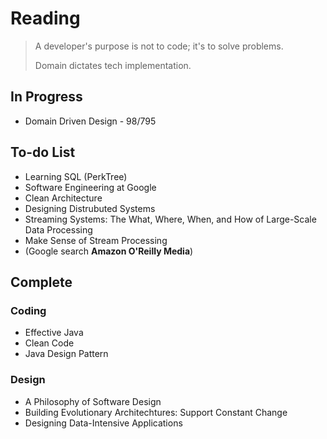 # Reading
> A developer's purpose is not to code; it's to solve problems. 
> 
> Domain dictates tech implementation.

## In Progress
- Domain Driven Design - 98/795

## To-do List
- Learning SQL (PerkTree)
- Software Engineering at Google
- Clean Architecture
- Designing Distrubuted Systems
- Streaming Systems: The What, Where, When, and How of Large-Scale Data Processing
- Make Sense of Stream Processing
- (Google search **Amazon O'Reilly Media**)

## Complete
### Coding
- Effective Java
- Clean Code
- Java Design Pattern

### Design
- A Philosophy of Software Design
- Building Evolutionary Architechtures: Support Constant Change
- Designing Data-Intensive Applications
